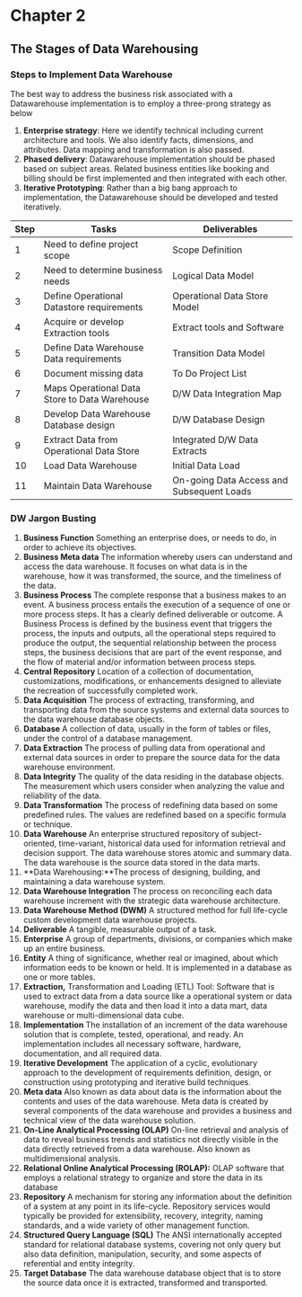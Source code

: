 # Chapter 2

## The Stages of Data Warehousing

### Steps to Implement Data Warehouse

The best way to address the business risk associated with a Datawarehouse implementation is to employ a three-prong strategy as below

1. **Enterprise strategy**: Here we identify technical including current architecture and tools. We also identify facts, dimensions, and attributes. Data mapping and transformation is also passed.
2. **Phased delivery**: Datawarehouse implementation should be phased based on subject areas. Related business entities like booking and billing should be first implemented and then integrated with each other.
3. **Iterative Prototyping**: Rather than a big bang approach to implementation, the Datawarehouse should be developed and tested iteratively.

| **Step** | **Tasks**                                     | **Deliverables**                          |
| -------- | --------------------------------------------- | ----------------------------------------- |
| 1        | Need to define project scope                  | Scope Definition                          |
| 2        | Need to determine business needs              | Logical Data Model                        |
| 3        | Define Operational Datastore requirements     | Operational Data Store Model              |
| 4        | Acquire or develop Extraction tools           | Extract tools and Software                |
| 5        | Define Data Warehouse Data requirements       | Transition Data Model                     |
| 6        | Document missing data                         | To Do Project List                        |
| 7        | Maps Operational Data Store to Data Warehouse | D/W Data Integration Map                  |
| 8        | Develop Data Warehouse Database design        | D/W Database Design                       |
| 9        | Extract Data from Operational Data Store      | Integrated D/W Data Extracts              |
| 10       | Load Data Warehouse                           | Initial Data Load                         |
| 11       | Maintain Data Warehouse                       | On-going Data Access and Subsequent Loads |

### DW Jargon Busting

1. **Business Function** Something an enterprise does, or needs to do, in order to achieve its objectives.  
2. **Business Meta data** The information whereby users can understand and access the data warehouse. It focuses on what data is in the warehouse, how it was transformed, the source, and the timeliness of the data.  
3. **Business Process** The complete response that a business makes to an event. A business process entails the execution of a sequence of one or more process steps. It has a clearly defined deliverable or outcome. A Business Process is defined by the business event that triggers the process, the inputs and outputs, all the operational steps required to produce the output, the sequential relationship between the process steps, the business decisions that are part of the event response, and the flow of material and/or information between process steps.  
4. **Central Repository** Location of a collection of documentation, customizations, modifications, or enhancements designed to alleviate the recreation of successfully completed work.  
5. **Data Acquisition** The process of extracting, transforming, and transporting data from the source systems and external data sources to the data warehouse database objects.  
6. **Database** A collection of data, usually in the form of tables or files, under the control of a database management.
7. **Data Extraction** The process of pulling data from operational and external data sources in order to prepare the source data for the data warehouse environment.  
8. **Data Integrity** The quality of the data residing in the database objects. The measurement which users consider when analyzing the value and reliability of the data.  
9. **Data Transformation** The process of redefining data based on some predefined rules. The values are redefined based on a specific formula or technique.  
10. **Data Warehouse** An enterprise structured repository of subject-oriented, time-variant, historical data used for information retrieval and decision support. The data warehouse stores atomic and summary data. The data warehouse is the source data stored in the data marts.  
11. **Data Warehousing:**The process of designing, building, and maintaining a data warehouse system.  
12. **Data Warehouse Integration** The process on reconciling each data warehouse increment with the strategic data warehouse architecture.  
13. **Data Warehouse Method (DWM)** A structured method for full life-cycle custom development data warehouse projects.  
14. **Deliverable** A tangible, measurable output of a task.  
15. **Enterprise** A group of departments, divisions, or companies which make up an entire business.  
16. **Entity** A thing of significance, whether real or imagined, about which information eeds to be known or held. It is implemented in a database as one or more tables.  
17. **Extraction,** Transformation and Loading (ETL) Tool: Software that is used to extract data from a data source like a operational system or data warehouse, modify the data and then load it into a data mart, data warehouse or multi-dimensional data cube.  
18. **Implementation** The installation of an increment of the data warehouse solution that is complete, tested, operational, and ready. An implementation includes all necessary software, hardware, documentation, and all required data.  
19. **Iterative Development** The application of a cyclic, evolutionary approach to the development of requirements definition, design, or construction using prototyping and iterative build techniques.  
20. **Meta data** Also known as data about data is the information about the contents and uses of the data warehouse. Meta data is created by several components of the data warehouse and provides a business and technical view of the data warehouse solution.  
21. **On-Line Analytical Processing (OLAP)** On-line retrieval and analysis of data to reveal business trends and statistics not directly visible in the data directly retrieved from a data warehouse. Also known as multidimensional analysis.  
22. **Relational Online Analytical Processing (ROLAP):** OLAP software that employs a relational strategy to organize and store the data in its database 
23. **Repository** A mechanism for storing any information about the definition of a system at any point in its life-cycle. Repository services would typically be provided for extensibility, recovery, integrity, naming standards, and a wide variety of other management function.
24. **Structured Query Language (SQL)** The ANSI internationally accepted standard for relational database systems, covering not only query but also data definition, manipulation, security, and some aspects of referential and entity integrity.  
25. **Target Database** The data warehouse database object that is to store the source data once it is extracted, transformed and transported.  